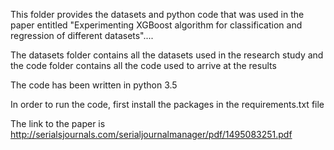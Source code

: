 This folder provides the datasets and python code that was used in the paper entitled "Experimenting XGBoost algorithm for classification and regression of different datasets"....

The datasets folder contains all the datasets used in the research study and the code folder contains all the code used to arrive at the results

The code has been written in python 3.5

In order to run the code, first install the packages in the requirements.txt file

The link to the paper is http://serialsjournals.com/serialjournalmanager/pdf/1495083251.pdf

